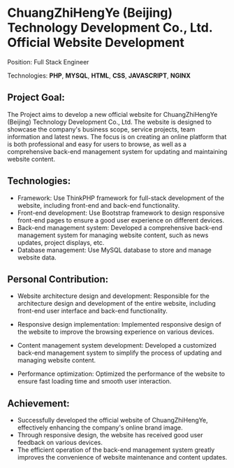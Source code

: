 # ChuangZhiHengYe (Beijing) Technology Development Co., Ltd. Official Website Development

Position: Full Stack Engineer

Technologies: **PHP**, **MYSQL**, **HTML**, **CSS**, **JAVASCRIPT**, **NGINX**

## Project Goal:

The Project aims to develop a new official website for ChuangZhiHengYe (Beijing) Technology Development Co., Ltd. The website is designed to showcase the company's business scope, service projects, team information and latest news. The focus is on creating an online platform that is both professional and easy for users to browse, as well as a comprehensive back-end management system for updating and maintaining website content.

## Technologies:

- Framework: Use ThinkPHP framework for full-stack development of the website, including front-end and back-end functionality.
- Front-end development: Use Bootstrap framework to design responsive front-end pages to ensure a good user experience on different devices.
- Back-end management system: Developed a comprehensive back-end management system for managing website content, such as news updates, project displays, etc.
- Database management: Use MySQL database to store and manage website data.

## Personal Contribution:

- Website architecture design and development: Responsible for the architecture design and development of the entire website, including front-end user interface and back-end functionality.
- Responsive design implementation: Implemented responsive design of the website to improve the browsing experience on various devices.

- Content management system development: Developed a customized back-end management system to simplify the process of updating and managing website content.
- Performance optimization: Optimized the performance of the website to ensure fast loading time and smooth user interaction.

## Achievement:

- Successfully developed the official website of ChuangZhiHengYe, effectively enhancing the company's online brand image.
- Through responsive design, the website has received good user feedback on various devices.
- The efficient operation of the back-end management system greatly improves the convenience of website maintenance and content updates.
